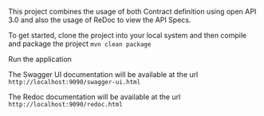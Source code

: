 This project combines the usage of both Contract definition using open API 3.0 and also the usage of ReDoc to view the API Specs.

To get started, clone the project into your local system and then compile and package the project
`mvn clean package`

Run the application

The Swagger UI documentation will be available at the url `http://localhost:9090/swagger-ui.html`

The Redoc documentation will be available at the url `http://localhost:9090/redoc.html`
